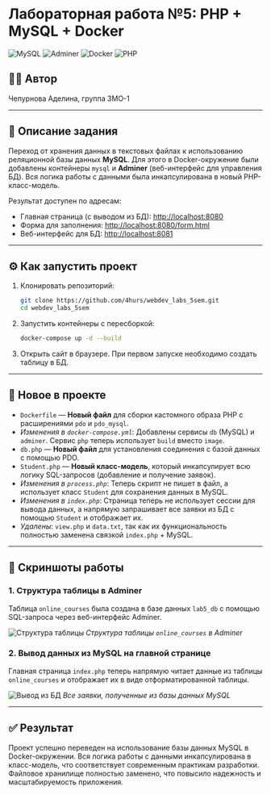 # Лабораторная работа №5: PHP + MySQL + Docker

![MySQL](https://img.shields.io/badge/mysql-%2300f.svg?style=for-the-badge&logo=mysql&logoColor=white)
![Adminer](https://img.shields.io/badge/Adminer-gray?style=for-the-badge&logo=data:image/svg+xml;base64,PHN2ZyB4bWxucz0iaHR0cDovL3d3dy53My5vcmcvMjAwMC9zdmciIHZpZXdCb3g9IjAgMCAxNiAxNiI+PHBhdGggZmlsbD0id2hpdGUiIGQ9Ik04IDBDMy41OCA1LjU1IDEuNDUgOCAwIDh2MmMxLjQ1IDAgMy41OC01LjU1IDgtOHptMCA4Yy00LjQyLTUuNTUtNi41NS04LTgtOHYyYzEuNDUgMCAzLjU4IDUuNTUgOCA4ek0zIDdsMi0yLjVMMi41IDJoLTFsMyA0ek0xMyA3bC0yLTIuNUwxMy41IDJoMWwtMyA0eiIvPjwvc3ZnPg==)
![Docker](https://img.shields.io/badge/docker-%230db7ed.svg?style=for-the-badge&logo=docker&logoColor=white)
![PHP](https://img.shields.io/badge/php-%23777BB4.svg?style=for-the-badge&logo=php&logoColor=white)


## 👩‍💻 Автор
Чепурнова Аделина, группа 3МО-1

---

## 📌 Описание задания
Переход от хранения данных в текстовых файлах к использованию реляционной базы данных **MySQL**. Для этого в Docker-окружение были добавлены контейнеры `mysql` и **Adminer** (веб-интерфейс для управления БД). Вся логика работы с данными была инкапсулирована в новый PHP-класс-модель.
  
Результат доступен по адресам:
- Главная страница (с выводом из БД): [http://localhost:8080](http://localhost:8080)
- Форма для заполнения: [http://localhost:8080/form.html](http://localhost:8080/form.html)
- Веб-интерфейс для БД: [http://localhost:8081](http://localhost:8081)
---

## ⚙️ Как запустить проект

1.  Клонировать репозиторий:
    ```bash
    git clone https://github.com/4hurs/webdev_labs_5sem.git
    cd webdev_labs_5sem
    ```
2.  Запустить контейнеры с пересборкой:
    ```bash
    docker-compose up -d --build
    ```
3.  Открыть сайт в браузере. При первом запуске необходимо создать таблицу в БД.

---

## 📂 Новое в проекте

*   `Dockerfile` — **Новый файл** для сборки кастомного образа PHP с расширениями `pdo` и `pdo_mysql`.
*   *Изменения в `docker-compose.yml`*: Добавлены сервисы `db` (MySQL) и `adminer`. Сервис `php` теперь использует `build` вместо `image`.
*   `db.php` — **Новый файл** для установления соединения с базой данных с помощью PDO.
*   `Student.php` — **Новый класс-модель**, который инкапсулирует всю логику SQL-запросов (добавление и получение заявок).
*   *Изменения в `process.php`*: Теперь скрипт не пишет в файл, а использует класс `Student` для сохранения данных в MySQL.
*   *Изменения в `index.php`*: Страница теперь не использует сессии для вывода данных, а напрямую запрашивает все заявки из БД с помощью `Student` и отображает их.
*   *Удалены*: `view.php` и `data.txt`, так как их функциональность полностью заменена связкой `index.php` + MySQL.
---

## 📸 Скриншоты работы

### 1. Структура таблицы в Adminer
Таблица `online_courses` была создана в базе данных `lab5_db` с помощью SQL-запроса через веб-интерфейс Adminer.

![Структура таблицы](screenshots/table_structure.png)
*Структура таблицы `online_courses` в Adminer*

### 2. Вывод данных из MySQL на главной странице
Главная страница `index.php` теперь напрямую читает данные из таблицы `online_courses` и отображает их в виде отформатированной таблицы.

![Вывод из БД](screenshots/php-mysql.png)
*Все заявки, полученные из базы данных MySQL*


---

## ✅ Результат

Проект успешно переведен на использование базы данных MySQL в Docker-окружении. Вся логика работы с данными инкапсулирована в класс-модель, что соответствует современным практикам разработки. Файловое хранилище полностью заменено, что повысило надежность и масштабируемость приложения.
